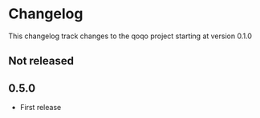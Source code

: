 # Changelog

This changelog track changes to the qoqo project starting at version 0.1.0

## Not released

## 0.5.0

* First release
